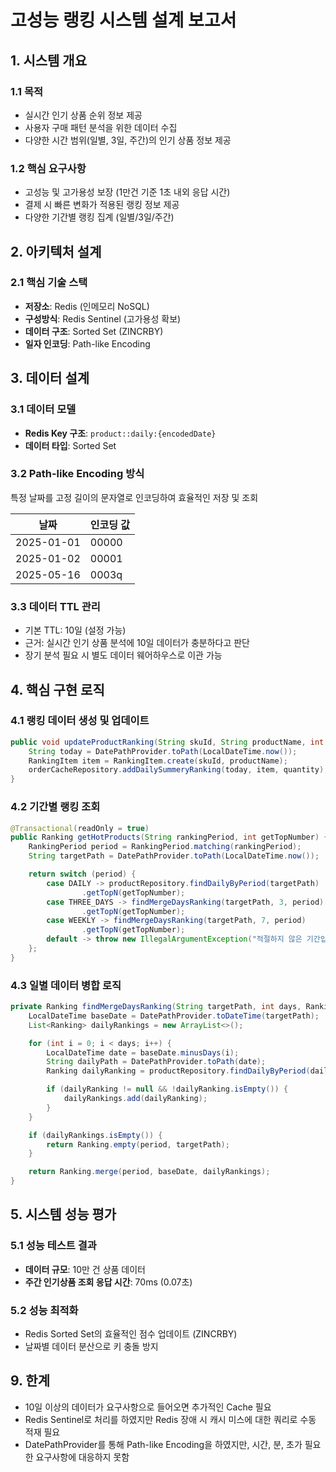 # 고성능 랭킹 시스템 설계 보고서

## 1. 시스템 개요

### 1.1 목적
- 실시간 인기 상품 순위 정보 제공
- 사용자 구매 패턴 분석을 위한 데이터 수집
- 다양한 시간 범위(일별, 3일, 주간)의 인기 상품 정보 제공

### 1.2 핵심 요구사항
- 고성능 및 고가용성 보장 (1만건 기준 1초 내외 응답 시간)
- 결제 시 빠른 변화가 적용된 랭킹 정보 제공
- 다양한 기간별 랭킹 집계 (일별/3일/주간)

## 2. 아키텍처 설계

### 2.1 핵심 기술 스택
- **저장소**: Redis (인메모리 NoSQL)
- **구성방식**: Redis Sentinel (고가용성 확보)
- **데이터 구조**: Sorted Set (ZINCRBY)
- **일자 인코딩**: Path-like Encoding

## 3. 데이터 설계

### 3.1 데이터 모델
- **Redis Key 구조**: `product::daily:{encodedDate}`
- **데이터 타입**: Sorted Set

### 3.2 Path-like Encoding 방식
특정 날짜를 고정 길이의 문자열로 인코딩하여 효율적인 저장 및 조회

| 날짜 | 인코딩 값 |
|------|---------|
| 2025-01-01 | 00000 |
| 2025-01-02 | 00001 |
| 2025-05-16 | 0003q |

### 3.3 데이터 TTL 관리
- 기본 TTL: 10일 (설정 가능)
- 근거: 실시간 인기 상품 분석에 10일 데이터가 충분하다고 판단
- 장기 분석 필요 시 별도 데이터 웨어하우스로 이관 가능

## 4. 핵심 구현 로직

### 4.1 랭킹 데이터 생성 및 업데이트
```java
public void updateProductRanking(String skuId, String productName, int quantity) {
    String today = DatePathProvider.toPath(LocalDateTime.now());
    RankingItem item = RankingItem.create(skuId, productName);
    orderCacheRepository.addDailySummeryRanking(today, item, quantity);
}
```

### 4.2 기간별 랭킹 조회
```java
@Transactional(readOnly = true)
public Ranking getHotProducts(String rankingPeriod, int getTopNumber) {
    RankingPeriod period = RankingPeriod.matching(rankingPeriod);
    String targetPath = DatePathProvider.toPath(LocalDateTime.now());

    return switch (period) {
        case DAILY -> productRepository.findDailyByPeriod(targetPath)
                .getTopN(getTopNumber);
        case THREE_DAYS -> findMergeDaysRanking(targetPath, 3, period)
                .getTopN(getTopNumber);
        case WEEKLY -> findMergeDaysRanking(targetPath, 7, period)
                .getTopN(getTopNumber);
        default -> throw new IllegalArgumentException("적절하지 않은 기간입니다.");
    };
}
```

### 4.3 일별 데이터 병합 로직
```java
private Ranking findMergeDaysRanking(String targetPath, int days, RankingPeriod period) {
    LocalDateTime baseDate = DatePathProvider.toDateTime(targetPath);
    List<Ranking> dailyRankings = new ArrayList<>();

    for (int i = 0; i < days; i++) {
        LocalDateTime date = baseDate.minusDays(i);
        String dailyPath = DatePathProvider.toPath(date);
        Ranking dailyRanking = productRepository.findDailyByPeriod(dailyPath);

        if (dailyRanking != null && !dailyRanking.isEmpty()) {
            dailyRankings.add(dailyRanking);
        }
    }

    if (dailyRankings.isEmpty()) {
        return Ranking.empty(period, targetPath);
    }

    return Ranking.merge(period, baseDate, dailyRankings);
}
```

## 5. 시스템 성능 평가

### 5.1 성능 테스트 결과
- **데이터 규모**: 10만 건 상품 데이터
- **주간 인기상품 조회 응답 시간**: 70ms (0.07초)

### 5.2 성능 최적화
- Redis Sorted Set의 효율적인 점수 업데이트 (ZINCRBY)
- 날짜별 데이터 분산으로 키 충돌 방지

## 9. 한계

- 10일 이상의 데이터가 요구사항으로 들어오면 추가적인 Cache 필요
- Redis Sentinel로 처리를 하였지만 Redis 장애 시 캐시 미스에 대한 쿼리로 수동 적재 필요
- DatePathProvider를 통해 Path-like Encoding을 하였지만, 시간, 분, 초가 필요한 요구사항에 대응하지 못함
